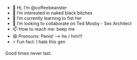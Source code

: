 - 👋 Hi, I’m @coffeebeanster
- 👀 I’m interested in naked black bitches
- 🌱 I’m currently learning to fist her
- 💞️ I’m looking to collaborate on Ted Mosby - Sex Architect
- 📫 How to reach me: beep me
- 😄 Pronouns: Penis! --> he / him!!!
- ⚡ Fun fact: I hate this gen

Good times never last.

<!---
coffeebeanster/coffeebeanster is a ✨ special ✨ repository because its `README.md` (this file) appears on your GitHub profile.
You can click the Preview link to take a look at your changes.
--->

